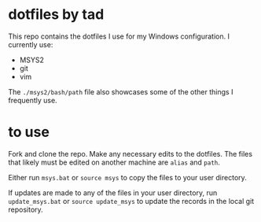 
# dotfiles by tad

This repo contains the dotfiles I use for my Windows configuration. I currently use:

* MSYS2
* git
* vim

The `./msys2/bash/path` file also showcases some of the other things I frequently use.

# to use

Fork and clone the repo. Make any necessary edits to the dotfiles. The files that likely must be edited on another machine are `alias` and `path`.

Either run `msys.bat` or `source msys` to copy the files to your user directory.

If updates are made to any of the files in your user directory, run `update_msys.bat` or `source update_msys` to update the records in the local git repository.
